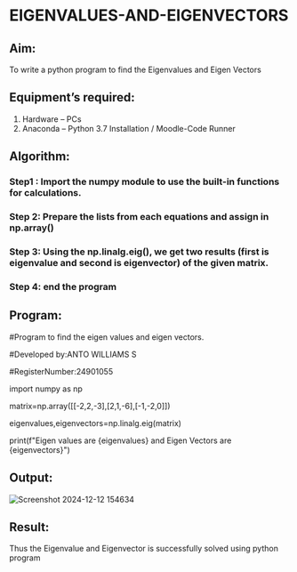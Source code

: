 # EIGENVALUES-AND-EIGENVECTORS
## Aim:
To write a python program to find the Eigenvalues and Eigen Vectors
## Equipment’s required:
1. 	Hardware – PCs
2. 	Anaconda – Python 3.7 Installation / Moodle-Code Runner
## Algorithm:
### Step1 : Import the numpy module to use the built-in functions for calculations.
### Step 2: Prepare the lists from each equations and assign in np.array()
### Step 3: Using the np.linalg.eig(),  we get two results (first is eigenvalue and second is eigenvector) of the given matrix.
### Step 4: end the program

## Program:

#Program to find the eigen values and eigen vectors.

#Developed by:ANTO WILLIAMS S

#RegisterNumber:24901055

import numpy as np

matrix=np.array([[-2,2,-3],[2,1,-6],[-1,-2,0]])

eigenvalues,eigenvectors=np.linalg.eig(matrix)

print(f"Eigen values are {eigenvalues} and Eigen Vectors are {eigenvectors}")

## Output:
![Screenshot 2024-12-12 154634](https://github.com/user-attachments/assets/5e2b3a58-2491-4374-ac7c-ec6bf2c38fcb)

## Result:
Thus the Eigenvalue and Eigenvector is successfully solved using python program
